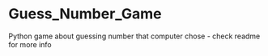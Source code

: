 # Guess_Number_Game
Python game about guessing number that computer chose - check readme for more info
